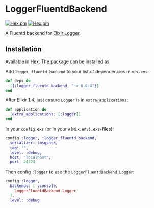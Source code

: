 # LoggerFluentdBackend

[![Hex.pm](https://img.shields.io/hexpm/v/logger_fluentd_backend.svg?maxAge=2592000)](https://hex.pm/packages/logger_fluentd_backend)
[![Hex.pm](https://img.shields.io/hexpm/dt/logger_fluentd_backend.svg)](https://hex.pm/packages/logger_fluentd_backend)

<!-- [![Build Status](https://travis-ci.org/larskrantz/logger_fluentd_backend.svg?branch=master)](https://travis-ci.org/larskrantz/logger_fluentd_backend) -->

A Fluentd backend for [Elixir Logger](http://elixir-lang.org/docs/stable/logger/Logger.html).

## Installation

Available in [Hex](https://hex.pm/packages/logger_fluentd_backend). The package can be installed as:

Add `logger_fluentd_backend` to your list of dependencies in `mix.exs`:

```elixir
def deps do
  [{:logger_fluentd_backend, "~> 0.0.4"}]
end
```

After Elixir 1.4, just ensure `Logger` is in `extra_applications`:

```elixir
def application do
  [extra_applications: [:logger]]
end
```

In your `config.exs` (or in your `#{Mix.env}.exs`-files):

```elixir
config :logger, :logger_fluentd_backend,
  serializer: :msgpack,
  tag: "",
  level: :debug,
  host: "localhost",
  port: 24224
```

Then config `:logger` to use the `LoggerFluentdBackend.Logger`:

```elixir
config :logger,
  backends: [ :console,
    LoggerFluentdBackend.Logger
  ],
  level: :debug
```
